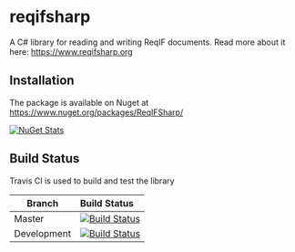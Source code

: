 # reqifsharp

A C# library for reading and writing ReqIF documents. Read more about it here: https://www.reqifsharp.org

## Installation

The package is available on Nuget at https://www.nuget.org/packages/ReqIFSharp/

[![NuGet Stats](https://img.shields.io/badge/nuget-v1.0.5-blue.svg)](https://www.nuget.org/packages/ReqIFSharp/)

## Build Status

Travis CI is used to build and test the library

Branch | Build Status
------- | :------------
Master |  [![Build Status](https://travis-ci.org/RHEAGROUP/reqifsharp.svg?branch=master)](https://travis-ci.org/RHEAGROUP/reqifsharp)
Development |  [![Build Status](https://travis-ci.org/RHEAGROUP/reqifsharp.svg?branch=development)](https://travis-ci.org/RHEAGROUP/reqifsharp)